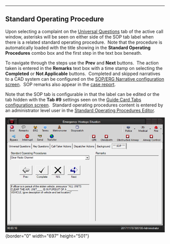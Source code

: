   ----------------------------------
  **Standard Operating Procedure**
  ----------------------------------

Upon selecting a complaint on the [Universal
Questions](General%20Questions.htm) tab of the active call window,
asterisks will be seen on either side of the SOP tab label when there is
a related standard operating procedure.  Note that the procedure is
automatically loaded with the title showing in the **Standard Operating
Procedures** combo box and the first step in the text box beneath.

To navigate through the steps use the **Prev** and **Next** buttons. 
The action taken is entered in the **Remarks** text box with a time
stamp on selecting the **Completed** or **Not Applicable** buttons. 
Completed and skipped narratives to a CAD system can be configured on
the [SOP/ERG Narrative configuration
screen](SOP-ERG%20Narrative%20Settings.htm).  SOP remarks also appear in
the [case report](Case%20Reports.htm).

Note that the SOP tab is configurable in that the label can be edited or
the tab hidden with the **Tab #9** settings seen on the [Guide Card Tabs
configuration screen](Guide%20Card%20Tabs%20Settings.htm).  Standard
operating procedures content is entered by an administrator level user
in the [Standard Operating Procedures
Editor](Standard%20Operating%20Procedures%20Editor.htm).

![](Standard%20Operating%20Procedure_files/image001.png){border="0"
width="697" height="501"}
